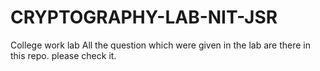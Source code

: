 # CRYPTOGRAPHY-LAB-NIT-JSR
College work lab
All the question which were given in the lab are there in this repo. please check it.
